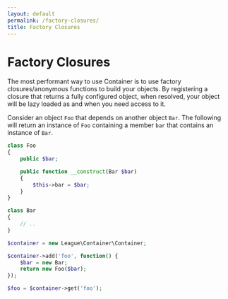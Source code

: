 ```yaml
---
layout: default
permalink: /factory-closures/
title: Factory Closures
---
```


# Factory Closures

The most performant way to use Container is to use factory closures/anonymous functions to build your objects. By registering a closure that returns a fully configured object, when resolved, your object will be lazy loaded as and when you need access to it.

Consider an object `Foo` that depends on another object `Bar`. The following will return an instance of `Foo` containing a member `bar` that contains an instance of `Bar`.

~~~ php
class Foo
{
    public $bar;

    public function __construct(Bar $bar)
    {
        $this->bar = $bar;
    }
}

class Bar
{
    // ..
}

$container = new League\Container\Container;

$container->add('foo', function() {
    $bar = new Bar;
    return new Foo($bar);
});

$foo = $container->get('foo');
~~~
